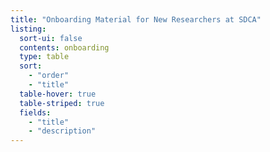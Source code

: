 ```yaml
---
title: "Onboarding Material for New Researchers at SDCA"
listing:
  sort-ui: false
  contents: onboarding
  type: table
  sort: 
    - "order"
    - "title"
  table-hover: true
  table-striped: true
  fields: 
    - "title"
    - "description"
---
```


